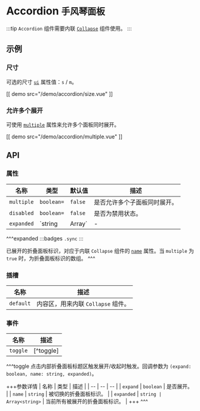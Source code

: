 # Accordion <small>手风琴面板</small>

:::tip
`Accordion` 组件需要内联 [`Collapse`](./collapse) 组件使用。
:::

## 示例

### 尺寸

可选的尺寸 [`ui`](#props-ui) 属性值：`s` / `m`。

[[ demo src="/demo/accordion/size.vue" ]]

### 允许多个展开

可使用 [`multiple`](#props-multiple) 属性来允许多个面板同时展开。

[[ demo src="/demo/accordion/multiple.vue" ]]

## API

### 属性

| 名称 | 类型 | 默认值 | 描述 |
| -- | -- | -- | -- |
| ``multiple`` | `boolean=` | `false` | 是否允许多个子面板同时展开。 |
| ``disabled`` | `boolean=` | `false` | 是否为禁用状态。 |
| ``expanded`` | `string | Array<string>` | - | [^expanded] |

^^^expanded
:::badges
`.sync`
:::

已展开的折叠面板标识，对应于内联 `Collapse` 组件的 [`name`](./collapse#props-name) 属性。当 `multiple` 为 `true` 时，为折叠面板标识的数组。
^^^

### 插槽

| 名称 | 描述 |
| -- | -- |
| ``default`` | 内容区，用来内联 `Collapse` 组件。 |

### 事件

| 名称 | 描述 |
| -- | -- |
| ``toggle`` | [^toggle] |

^^^toggle
点击内部折叠面板标题区触发展开/收起时触发。回调参数为 `(expand: boolean, name: string, expanded)`。

+++参数详情
| 名称 | 类型 | 描述 |
| -- | -- | -- |
| ``expand`` | `boolean` | 是否展开。 |
| ``name`` | `string` | 被切换的折叠面板标识。 |
| ``expanded`` | `string | Array<string>` | 当前所有被展开的折叠面板标识。 |
+++
^^^

